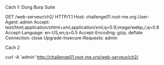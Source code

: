 Cách 1: Dùng Burp Suite

GET /web-serveur/ch2/ HTTP/1.1
Host: challenge01.root-me.org
User-Agent: admin 
Accept: text/html,application/xhtml+xml,application/xml;q=0.9,image/webp,*/*;q=0.8
Accept-Language: en-US,en;q=0.5
Accept-Encoding: gzip, deflate
Connection: close
Upgrade-Insecure-Requests: admin

Cách 2

curl -A 'admin' http://challenge01.root-me.org/web-serveur/ch2/
